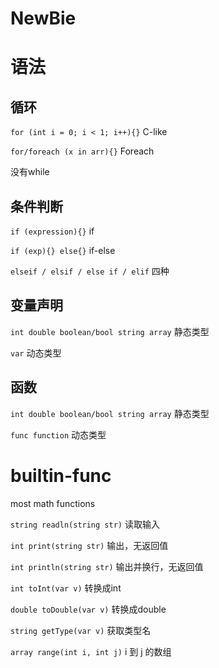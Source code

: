 # NewBie

# 语法

## 循环

`for (int i = 0; i < 1; i++){}` C-like

`for/foreach (x in arr){}` Foreach

没有while

## 条件判断
`if (expression){}` if

`if (exp){} else{}` if-else

`elseif / elsif / else if / elif` 四种

## 变量声明

`int double boolean/bool string array` 静态类型

`var` 动态类型

## 函数

`int double boolean/bool string array` 静态类型

`func function` 动态类型

# builtin-func

most math functions

`string readln(string str)` 读取输入

`int print(string str)` 输出，无返回值

`int println(string str)` 输出并换行，无返回值
 
`int toInt(var v)` 转换成int
 
`double toDouble(var v)` 转换成double
  
`string getType(var v)` 获取类型名
   
`array range(int i, int j)` i 到 j 的数组